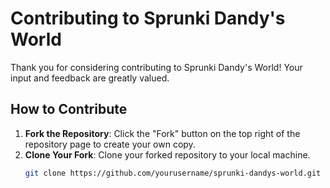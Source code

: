 # Contributing to Sprunki Dandy's World

Thank you for considering contributing to Sprunki Dandy's World! Your input and feedback are greatly valued.

## How to Contribute

1. **Fork the Repository**: Click the "Fork" button on the top right of the repository page to create your own copy.
2. **Clone Your Fork**: Clone your forked repository to your local machine.
   ```bash
   git clone https://github.com/yourusername/sprunki-dandys-world.git
